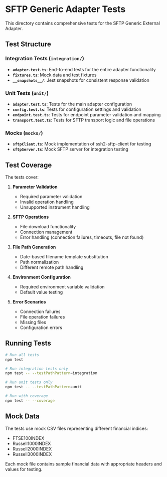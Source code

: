 # SFTP Generic Adapter Tests

This directory contains comprehensive tests for the SFTP Generic External Adapter.

## Test Structure

### Integration Tests (`integration/`)
- **`adapter.test.ts`**: End-to-end tests for the entire adapter functionality
- **`fixtures.ts`**: Mock data and test fixtures
- **`__snapshots__/`**: Jest snapshots for consistent response validation

### Unit Tests (`unit/`)
- **`adapter.test.ts`**: Tests for the main adapter configuration
- **`config.test.ts`**: Tests for configuration settings and validation
- **`endpoint.test.ts`**: Tests for endpoint parameter validation and mapping
- **`transport.test.ts`**: Tests for SFTP transport logic and file operations

### Mocks (`mocks/`)
- **`sftpClient.ts`**: Mock implementation of ssh2-sftp-client for testing
- **`sftpServer.ts`**: Mock SFTP server for integration testing

## Test Coverage

The tests cover:

1. **Parameter Validation**
   - Required parameter validation
   - Invalid operation handling
   - Unsupported instrument handling

2. **SFTP Operations**
   - File download functionality
   - Connection management
   - Error handling (connection failures, timeouts, file not found)

3. **File Path Generation**
   - Date-based filename template substitution
   - Path normalization
   - Different remote path handling

4. **Environment Configuration**
   - Required environment variable validation
   - Default value testing

5. **Error Scenarios**
   - Connection failures
   - File operation failures
   - Missing files
   - Configuration errors

## Running Tests

```bash
# Run all tests
npm test

# Run integration tests only
npm test -- --testPathPattern=integration

# Run unit tests only
npm test -- --testPathPattern=unit

# Run with coverage
npm test -- --coverage
```

## Mock Data

The tests use mock CSV files representing different financial indices:
- FTSE100INDEX
- Russell1000INDEX
- Russell2000INDEX
- Russell3000INDEX

Each mock file contains sample financial data with appropriate headers and values for testing.
